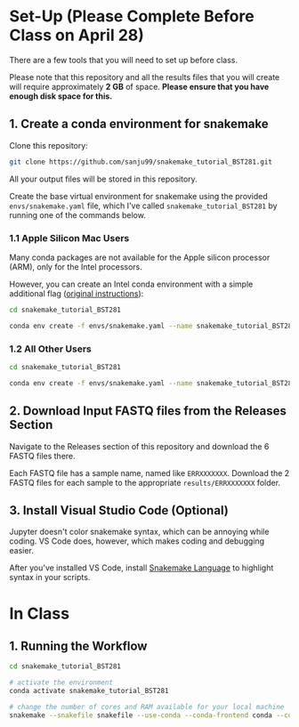 # Set-Up (Please Complete Before Class on April 28)

There are a few tools that you will need to set up before class.

Please note that this repository and all the results files that you will create will require approximately <b>2 GB</b> of space. <b>Please ensure that you have enough disk space for this.</b>

## 1. Create a conda environment for snakemake

Clone this repository:

```bash
git clone https://github.com/sanju99/snakemake_tutorial_BST281.git
```

All your output files will be stored in this repository.

Create the base virtual environment for snakemake using the provided `envs/snakemake.yaml` file, which I've called `snakemake_tutorial_BST281` by running one of the commands below.

### 1.1 Apple Silicon Mac Users

Many conda packages are not available for the Apple silicon processor (ARM), only for the Intel processors. 

However, you can create an Intel conda environment with a simple additional flag (<a href="https://blog.rtwilson.com/how-to-create-an-x64-intel-conda-environment-on-your-apple-silicon-mac-arm-conda-install/" target="_blank">original instructions</a>):

```bash
cd snakemake_tutorial_BST281

conda env create -f envs/snakemake.yaml --name snakemake_tutorial_BST281 --platform osx-64 
```

### 1.2 All Other Users

```bash
cd snakemake_tutorial_BST281

conda env create -f envs/snakemake.yaml --name snakemake_tutorial_BST281
```

## 2. Download Input FASTQ files from the Releases Section

Navigate to the Releases section of this repository and download the 6 FASTQ files there. 

Each FASTQ file has a sample name, named like `ERRXXXXXXX`. Download the 2 FASTQ files for each sample to the appropriate `results/ERRXXXXXXX` folder. 

## 3. Install Visual Studio Code (Optional)

Jupyter doesn't color snakemake syntax, which can be annoying while coding. VS Code does, however, which makes coding and debugging easier.

After you've installed VS Code, install <a href="https://marketplace.visualstudio.com/items?itemName=Snakemake.snakemake-lang" target="_blank">Snakemake Language</a> to highlight syntax in your scripts.

# In Class

## 1. Running the Workflow

```bash
cd snakemake_tutorial_BST281

# activate the environment
conda activate snakemake_tutorial_BST281

# change the number of cores and RAM available for your local machine
snakemake --snakefile snakefile --use-conda --conda-frontend conda --configfile config.yaml --cores 8 --resources mem_mb=8000
```
